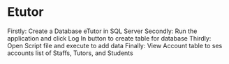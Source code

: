 # Etutor
Firstly: Create a Database eTutor in SQL Server
Secondly: Run the application and click Log In button to create table for database
Thirdly: Open Script file and execute to add data 
Finally: View Account table to ses accounts list of Staffs, Tutors, and Students 
